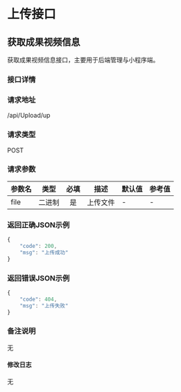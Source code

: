 # 上传接口

## 获取成果视频信息
获取成果视频信息接口，主要用于后端管理与小程序端。

### 接口详情
### 请求地址
/api/Upload/up

### 请求类型
POST

### 请求参数
| 参数名 | 类型 | 必填 | 描述 | 默认值 | 参考值 |
| ----- | :---: | :---: | --- | --- | --- |
| file   | 二进制 | 是 | 上传文件 | - |  - |

### 返回正确JSON示例
```javascript
{
    "code": 200,
    "msg": "上传成功"
}
```
### 返回错误JSON示例
```javascript
{
    "code": 404,
    "msg": "上传失败"
}
```

### 备注说明
无

#### 修改日志
无
